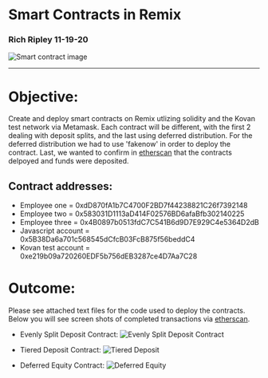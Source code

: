 # Smart Contracts in Remix

### Rich Ripley 11-19-20

![Smart contract image](https://www.cleveroad.com/images/article-previews/smart-contract-1.png)

---

# Objective: 
Create and deploy smart contracts on Remix utlizing solidity and the Kovan test network via Metamask. Each contract will be different, with the first 2 dealing with deposit splits, and the last using deferred distribution. For the deferred distribution we had to use 'fakenow' in order to deploy the contract. Last, we wanted to confirm in [etherscan](https://kovan.etherscan.io/) that the contracts delpoyed and funds were deposited. 

## Contract addresses:
  - Employee one = 0xdD870fA1b7C4700F2BD7f44238821C26f7392148
  - Employee two = 0x583031D1113aD414F02576BD6afaBfb302140225
  - Employee three = 0x4B0897b0513fdC7C541B6d9D7E929C4e5364D2dB
  - Javascript account = 0x5B38Da6a701c568545dCfcB03FcB875f56beddC4
  - Kovan test account = 0xe219b09a720260EDF5b756dEB3287ce4D7Aa7C28
  
# Outcome:

Please see attached text files for the code used to deploy the contracts. Below you will see screen shots of completed transactions via [etherscan](https://kovan.etherscan.io/).

 - Evenly Split Deposit Contract:
 ![Evenly Split Deposit Contract](https://user-images.githubusercontent.com/65874272/99863126-f3f5fb80-2b59-11eb-9f49-9a4e93fe1dd6.png)
 
 
 - Tiered Deposit Contract:
 ![Tiered Deposit](https://user-images.githubusercontent.com/65874272/99863175-2ef82f00-2b5a-11eb-8bf4-e9ee829a8247.png)
 
 - Deferred Equity Contract:
 ![Deferred Equity](https://user-images.githubusercontent.com/65874272/99863211-5bac4680-2b5a-11eb-9985-a9c9ef2e566d.png)
 
 
